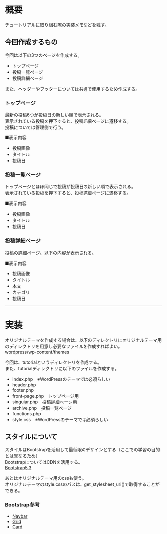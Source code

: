 # 概要
チュートリアルに取り組む際の実装メモなどを残す。  

## 今回作成するもの
今回は以下の3つのページを作成する。  
- トップページ
- 投稿一覧ページ
- 投稿詳細ページ

また、ヘッダーやフッターについては共通で使用するため作成する。  

### トップページ
最新の投稿6つが投稿日の新しい順で表示される。  
表示されている投稿を押下すると、投稿詳細ページに遷移する。  
投稿については管理側で行う。  

■表示内容
- 投稿画像
- タイトル
- 投稿日

### 投稿一覧ページ
トップページとほぼ同じで投稿が投稿日の新しい順で表示される。  
表示されている投稿を押下すると、投稿詳細ページに遷移する。  

■表示内容
- 投稿画像
- タイトル
- 投稿日

### 投稿詳細ページ
投稿の詳細ページ。以下の内容が表示される。　　

■表示内容
- 投稿画像
- タイトル
- 本文
- カテゴリ
- 投稿日


***
# 実装
オリジナルテーマを作成する場合は、以下のディレクトリにオリジナルテーマ用のディレクトリを用意し必要なファイルを作成すればよい。  
wordpress/wp-content/themes

今回は、tutorialというディレクトリを作成する。  
また、tutorialディレクトリに以下のファイルを作成する。

- index.php　※WordPressのテーマでは必須らしい
- header.php
- footer.php
- front-page.php　トップページ用
- singular.php　投稿詳細ページ用
- archive.php　投稿一覧ページ
- functions.php
- style.css　※WordPressのテーマでは必須らしい

## スタイルについて
スタイルはBootstrapを活用して最低限のデザインとする（ここでの学習の目的とは異なるため）  
BootstrapについてはCDNを活用する。  
[Bootstrap5.3](https://getbootstrap.jp/docs/5.3/getting-started/introduction/)

あとはオリジナルテーマ用のcssも使う。  
オリジナルテーマのstyle.cssのパスは、get_stylesheet_uri()で取得することができる。  

### Bootstrap参考
- [Navbar](https://getbootstrap.jp/docs/5.3/components/navbar/)
- [Grid](https://getbootstrap.jp/docs/5.3/layout/grid/)
- [Card](https://getbootstrap.jp/docs/5.3/components/card/)
